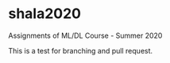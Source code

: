 # shala2020
Assignments of ML/DL Course - Summer 2020

This is a test for branching and pull request. 
